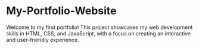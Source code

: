 # My-Portfolio-Website
Welcome to my first portfolio! This project showcases my web development skills in HTML, CSS, and JavaScript, with a focus on creating an interactive and user-friendly experience. 
